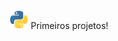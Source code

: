 <img src="https://github.com/vtdotsec/primeirosprojetos/blob/main/docs/python-logo.png" width="30"/>
Primeiros projetos!
